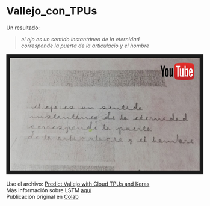# Vallejo_con_TPUs

Un resultado:  
> *el ojo es un sentido instantáneo de la eternidad  
> corresponde la puerta de la articulacio y el hombre*   


<a href="http://www.youtube.com/watch?feature=player_embedded&v=Mh0lSSvVcBo
" target="_blank"><img src="https://github.com/sandroormeno/Vallejo_con_TPUs/blob/master/data/vallejo_youtube.jpg" 
alt="IMAGE ALT TEXT HERE" width="600" height="300" border="10" /></a>  

Use el archivo: [Predict Vallejo with Cloud TPUs and Keras](https://github.com/sandroormeno/Vallejo_con_TPUs/blob/master/Predict_vallejo_with_Cloud_TPUs_and_Keras.ipynb)  
Más información sobre LSTM [aquí](https://www.ibm.com/developerworks/ssa/library/cc-machine-learning-deep-learning-architectures/index.html)  
Publicación original en [Colab](https://colab.research.google.com/github/tensorflow/tpu/blob/master/tools/colab/shakespeare_with_tpu_and_keras.ipynb)  
